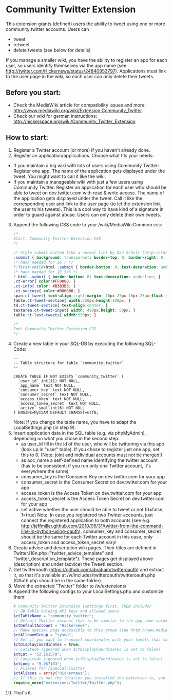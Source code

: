 Community Twitter Extension
===========================

This extension grants (defined) users the ability to tweet using
one or more community twitter accounts.
Users can

- tweet
- retweet
- delete tweets (see below for details)

If you manage a smaller wiki, you have the ability to register an app for each user, so users identify themselves via the app name (see http://twitter.com/Hickernews/status/24840953797).
Applications must link to the user page in the wiki, so each user can only delete their tweets.

Before you start:
-----------------

- Check the MediaWiki article for compatibility issues and more: http://www.mediawiki.org/wiki/Extension:Community_Twitter
- Check our wiki for german instructions: http://hickerspace.org/wiki/Community_Twitter_Extension

How to start:
-------------

1. Register a Twitter account (or more) if you haven't already done.
2. Register an application/applications. Choose what fits your needs:
  - If you maintain a big wiki with lots of users using Community Twitter: 
      Register one app. The name of the application gets displayed under the tweet. You might want to call it like the wiki.
  - If you maintain a manageable wiki with just a few users using Community Twitter:
      Register an application for each user who should be able to tweet on dev.twitter.com with read & write access.
      The name of the application gets displayed under the tweet. Call it like the corresponding user and link to the user page 
      (to let the extension link the user to his tweets). This is a cool way to have kind of a signature in order to guard against abuse.
      Users can only delete their own tweets.
3. Append the following CSS code to your /wiki/MediaWiki:Common.css:
    ```css
    /*
    Start: Community Twitter Extension CSS
    */

    /* Style submit button like a normal link by Dan Schulz (http://forums.digitalpoint.com/showthread.php?t=403667#post3882723) */
    .submit { background: transparent; border-top: 0; border-right: 0; border-bottom: 1px solid #00F; border-left: 0; color: #00F; display: inline; margin: 0;padding: 0; }
    /* hack needed for IE 7 */
    *:first-child+html .submit { border-bottom: 0; text-decoration: underline; }
    /* hack needed for IE 5/6 */
    * html .submit { border-bottom: 0; text-decoration: underline; }
    .ct-error{ color:#FF0000; }
    .ct-info{ color: #B3B3B3; }
    .ct-success{ color:#006600; }
    span.ct-tweet{ text-align:right;margin: 10px 25px 10px 25px;float:right; }
    table.ct-tweet-section{ width:550px;height:100px; }
    td.ct-tweet-section{ text-align:center; }
    textarea.ct-tweet-input{ width: 490px;height: 50px; }
    table.ct-last-tweets{ width:550px; }

    /*
    End: Community Twitter Extension CSS
    */
    ```
4. Create a new table in your SQL-DB by executing the following SQL-Code:
    ```mysql
    --
    -- Table structure for table `community_twitter`
    --

    CREATE TABLE IF NOT EXISTS `community_twitter` (
      `user_id` int(11) NOT NULL,
      `app_name` text NOT NULL,
      `consumer_key` text NOT NULL,
      `consumer_secret` text NOT NULL,
      `access_token` text NOT NULL,
      `access_token_secret` text NOT NULL,
      `active` smallint(6) NOT NULL
    ) ENGINE=MyISAM DEFAULT CHARSET=utf8;
    ```
    Note: If you change the table name, you have to adapt the LocalSettings.php (in step 9).
5. Insert application data in the SQL table (e.g. via phpMyAdmin), depending on what you chose in the second step: 
    - as user_id fill in the id of the user, who will be twittering via this app (look up in "user" table). If you chose to register just one app, set this to 0.
        (Note: joint and individual accounts must not be merged!)
    - as acc_name a self-defined name identifying the twitter account (has to be consistent; if you run only one Twitter account, it's everywhere the same)
    - consumer_key is the Consumer Key on dev.twitter.com for your app
    - consumer_secret is the Consumer Secret on dev.twitter.com for your app
    - access_token is the Access Token on dev.twitter.com for your app
    - access_token_secret is the Access Token Secret on dev.twitter.com for your app
    - set active whether the user should be able to tweet or not (0=false, 1=true)
    Note: In case you registered two Twitter accounts, just connect the registered application to both accounts (see e.g. http://jeffmiller.github.com/2010/05/31/twitter-from-the-command-line-in-python-using-oauth).
    consumer_key and consumer_secret should be the same for each Twitter account in this case, only access_token and access_token_secret vary!
6. Create advice and description wiki pages. Their titles are defined in Twitter.i18n.php ("twitter_advice_template" and "twitter_description_template").
    These pages get displayed above (description) and under (advice) the Tweet! section.
7. Get twitteroauth (https://github.com/abraham/twitteroauth) and extract it, so that it's available at
    <webroot>/w/includes/twitteroauth/twitteroauth.php (OAuth.php should be in the same folder)
8. Move the extracted "Twitter" folder to <webroot>/w/extensions/
9. Append the following configs to your LocalSettings.php and customize them:
    ```php
    # Community Twitter Extension (settings first, THEN include)
    // DB-Table holding API keys and allowed users
    $ctTableName = "community_twitter";
    // Default Twitter account (has to be similar to the app_name column in the SQL-Table; e.g. used for linking tweets of different accounts)
    $ctDefaultAccount = "Hickernews";
    // Make special page accessible to this group (see http://www.mediawiki.org/wiki/Manual:User_rights#List_of_Groups) (creating a new group might make sense)
    $ctAllowedGroup = "sysop";
    // Set if you want to transmit coordinates with your tweets (has to be enabled in Twitter settings to be displayed)
    $ctDisplayCoordinates = true;
    // Latitude (ignored when $ctDisplayCoordinates is set to false)
    $ctLat = "52.161579";
    // Longitude (ignored when $ctDisplayCoordinates is set to false)
    $ctLong = "9.957183";
    // Aliases for /Special:Twitter
    $ctAliases = array("Hickernews");
    // If this is not the location you installed the extension to, you probably have to edit Twitter_body.php
    require_once("extensions/Twitter/Twitter.php");
    ```
10. That's it.

